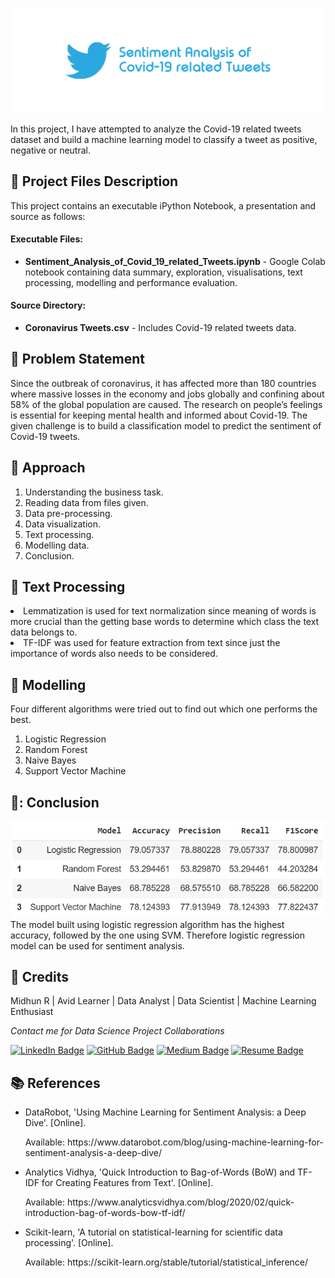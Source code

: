 <p align="center"> 
  <img src="Images/banner_twitter.png" alt="Banner">
</p>

In this project, I have attempted to analyze the Covid-19 related tweets dataset and build a machine learning model to classify a tweet as positive, negative or neutral.

## :floppy_disk: Project Files Description</h2>

<p>This project contains an executable iPython Notebook, a presentation and source as follows:</p>
<h4>Executable Files:</h4>
<ul>
  <li><b>Sentiment_Analysis_of_Covid_19_related_Tweets.ipynb</b> - Google Colab notebook containing data summary, exploration, visualisations, text processing, modelling and performance evaluation.</li>
</ul>

<h4>Source Directory:</h4>
<ul>
  <li><b>Coronavirus Tweets.csv</b> - Includes Covid-19 related tweets data.</li>
</ul>

## :book: Problem Statement

Since the outbreak of coronavirus, it has affected more than 180 countries where massive losses in the economy and jobs globally and confining about 58% of the global population are caused. The research on people’s feelings is essential for keeping mental health and informed about Covid-19.
The given challenge is to build a classification model to predict the sentiment of Covid-19 tweets.

## :book: Approach

1.	Understanding the business task.
2.	Reading data from files given.
3.	Data pre-processing.
4.	Data visualization.
5.	Text processing.
6.	Modelling data.
7.	Conclusion.

## :book: Text Processing

<li>Lemmatization is used for text normalization since meaning of words is more crucial than the getting base words to determine which class the text data belongs to.</li> 
<li>TF-IDF was used for feature extraction from text since just the importance of words also needs to be considered.</li> 

## :book: Modelling

Four different algorithms were tried out to find out which one performs the best.
1. Logistic Regression
2. Random Forest
3. Naive Bayes
4. Support Vector Machine

## 📘: Conclusion

<img src="Images/result_twitter_2.png" alt="Result">
The model built using logistic regression algorithm has the highest accuracy, followed by the one using SVM.
Therefore logistic regression model can be used for sentiment analysis.

## :scroll: Credits

Midhun R | Avid Learner | Data Analyst | Data Scientist | Machine Learning Enthusiast
<p> <i> Contact me for Data Science Project Collaborations</i></p>


[![LinkedIn Badge](https://img.shields.io/badge/LinkedIn-0077B5?style=for-the-badge&logo=linkedin&logoColor=white)](https://www.linkedin.com/in/connectmidhunr/)
[![GitHub Badge](https://img.shields.io/badge/GitHub-100000?style=for-the-badge&logo=github&logoColor=white)](https://github.com/connect-midhunr/)
[![Medium Badge](https://img.shields.io/badge/Medium-1DA1F2?style=for-the-badge&logo=medium&logoColor=white)](https://medium.com/@connect.midhunr/)
[![Resume Badge](https://img.shields.io/badge/resume-0077B5?style=for-the-badge&logo=resume&logoColor=white)](https://drive.google.com/file/d/1Bho0SK8U3PMCK5UEyVEYnrNM9IYUUzcV/view?usp=sharing)

## :books: References
<ul>
  <li><p>DataRobot, 'Using Machine Learning for Sentiment Analysis: a Deep Dive'. [Online].</p>
      <p>Available: https://www.datarobot.com/blog/using-machine-learning-for-sentiment-analysis-a-deep-dive/</p>
  </li>
  <li><p>Analytics Vidhya, 'Quick Introduction to Bag-of-Words (BoW) and TF-IDF for Creating Features from Text'. [Online].</p>
      <p>Available: https://www.analyticsvidhya.com/blog/2020/02/quick-introduction-bag-of-words-bow-tf-idf/</p>
  </li>
  <li><p>Scikit-learn, 'A tutorial on statistical-learning for scientific data processing'. [Online].</p>
      <p>Available: https://scikit-learn.org/stable/tutorial/statistical_inference/</p>
  </li>
</ul>
